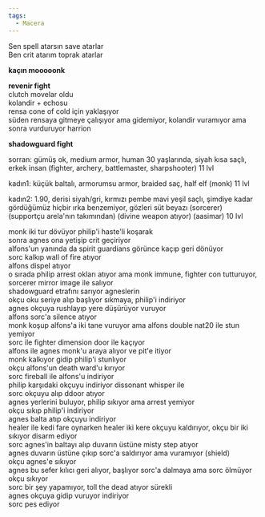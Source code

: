 ```yaml
---  
tags:  
  - Macera  
---  
```

  
Sen spell atarsın save atarlar  
Ben crit atarım toprak atarlar  
  
  
**kaçın mooooonk**  
  
**revenir fight**  
clutch movelar oldu  
kolandir + echosu  
rensa cone of cold için yaklaşıyor  
süden rensaya gitmeye çalışıyor ama gidemiyor, kolandir vuramıyor ama sonra vurduruyor harrion  
  
**shadowguard fight**  
  
sorran: gümüş ok, medium armor, human 30 yaşlarında, siyah kısa saçlı, erkek insan (fighter, archery, battlemaster, sharpshooter) 11 lvl  
  
kadın1: küçük baltalı, armorumsu armor, braided saç, half elf (monk) 11 lvl  
  
kadın2: 1.90, derisi siyah/gri, kırmızı pembe mavi yeşil saçlı, şimdiye kadar gördüğümüz hiçbir ırka benzemiyor, gözleri süt beyazı (sorcerer) (supportçu arela'nın takımından) (divine weapon atıyor) (aasimar) 10 lvl  
  
  
monk iki tur dövüyor philip'i haste'li koşarak  
sonra agnes ona yetişip crit geçiriyor  
alfons'un yanında da spirit guardians görünce kaçıp geri dönüyor  
sorc kalkıp wall of fire atıyor  
alfons dispel atıyor  
o sırada philip arrest okları atıyor ama monk immune, fighter con tutturuyor, sorcerer mirror image ile salıyor  
shadowguard etrafını sarıyor agneslerin  
okçu oku seriye alıp başlıyor sıkmaya, philip'i indiriyor  
agnes okçuya rushlayıp yere düşürüyor vuruyor  
alfons sorc'a silence atıyor  
monk koşup alfons'a iki tane vuruyor ama alfons double nat20 ile stun yemiyor  
sorc ile fighter dimension door ile kaçıyor  
alfons ile agnes monk'u araya alıyor ve pit'e itiyor  
monk kalkıyor gidip philip'i stunlıyor  
okçu alfons'un death ward'u kırıyor  
sorc fireball ile alfons'u indiriyor  
philip karşıdaki okçuyu indiriyor dissonant whisper ile  
sorc okçuyu alıp ddoor atıyor  
agnes yerlerini buluyor, philip sıkıyor ama arrest yemiyor  
okçu sıkıp philip'i indiriyor  
agnes balta atıp okçuyu indiriyor  
healer ile kedi fare oynarken healer iki kere okçuyu kaldırıyor, okçu bir iki sıkıyor disarm ediyor  
sorc agnes'in baltayı alıp duvarın üstüne misty step atıyor  
agnes duvarın üstüne çıkıp sorc'a saldırıyor ama vuramıyor (shield)  
okçu agnes'e sıkıyor  
agnes bu sefer kılıcı geri alıyor, başlıyor sorc'a dalmaya ama sorc ölmüyor  
okçu sıkıyor  
sorc bir şey yapamıyor, toll the dead atıyor sürekli  
agnes okçuya gidip vuruyor indiriyor  
	sorc pes ediyor  
